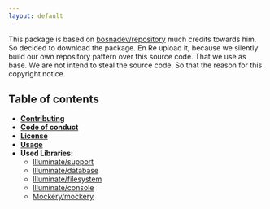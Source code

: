 ```yaml
---
layout: default
---
```


This package is based on [bosnadev/repository](https://github.com/bosnadev/repository) much credits towards him. So decided to download the package. En Re upload it, 
because we silently build our own repository pattern over this source code. That we use as base. We are not intend to steal the source code. So that the reason 
for this copyright notice.

## Table of contents 

- **[Contributing](contributing)**
- **[Code of conduct](code-of-conduct)**
- **[License](license)**
- **[Usage](usage)**
- **Used Libraries:** 
  - [Illuminate/support]()
  - [Illuminate/database]() 
  - [Illuminate/filesystem]()
  - [Illuminate/console]() 
  - [Mockery/mockery]()
